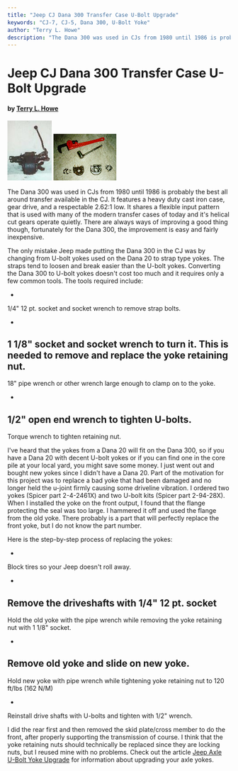 ```yaml
---
title: "Jeep CJ Dana 300 Transfer Case U-Bolt Upgrade"
keywords: "CJ-7, CJ-5, Dana 300, U-Bolt Yoke"
author: "Terry L. Howe"
description: "The Dana 300 was used in CJs from 1980 until 1986 is probably the best all around transfer available in the CJ, the only improvement worth considering for it is upgrading to U-bolt yokes"
---
```


# Jeep CJ Dana 300 Transfer Case U-Bolt Upgrade

#### by [Terry L. Howe](mailto:txh3202@worldnet.att.net)

[![D300 side](/xfer/d300sT.jpg)](/xfer/d300s.jpg)
[![D300 yoke tools](/xfer/d300yok2.jpg)](/xfer/d300yok2.jpg)

The Dana 300 was used in CJs from 1980 until
1986 is probably the best all around transfer available in
the CJ.  It features a heavy duty cast iron case, gear drive,
and a respectable 2.62:1 low.  It shares a flexible input pattern
that is used with many of the modern transfer cases of today and
it's helical cut gears operate quietly.  There are always ways
of improving a good thing though, fortunately for the Dana 300,
the improvement is easy and fairly inexpensive.

The only mistake Jeep made putting the Dana 300 in the CJ was
by changing from U-bolt yokes used on the Dana 20 to strap type
yokes.  The straps tend to loosen and break easier than the
U-bolt yokes.  Converting the Dana 300 to U-bolt yokes doesn't
cost too much and it requires only a few common tools.  The tools
required include:

- 
1/4" 12 pt. socket and socket wrench to remove strap bolts.

- 
1 1/8" socket and socket wrench to turn it.  This is needed to remove
and replace the yoke retaining nut.
- 
18" pipe wrench or other wrench large enough to clamp on to the yoke.

- 
1/2" open end wrench to tighten U-bolts.
- 
Torque wrench to tighten retaining nut.

I've heard that the yokes from a Dana 20 will fit on the Dana 300,
so if you have a Dana 20 with decent U-bolt yokes or if you can find
one in the core pile at your local yard, you might save some money.
I just went out and bought new yokes since I didn't have a Dana 20.
Part of the motivation for this project was to replace a bad yoke
that had been damaged and no longer held the u-joint firmly causing
some driveline vibration.  I ordered two yokes (Spicer part 2-4-2461X)
and two U-bolt kits (Spicer part 2-94-28X).  When I installed the
yoke on the front output, I found that the flange protecting the
seal was too large.  I hammered it off and used the flange from the
old yoke.  There probably is a part that will perfectly replace
the front yoke, but I do not know the part number.

Here is the step-by-step process of replacing the yokes:

- 
Block tires so your Jeep doesn't roll away.

- 
Remove the driveshafts with 1/4" 12 pt. socket
- 
Hold the old yoke with the pipe wrench while removing the yoke retaining nut
with 1 1/8" socket.

- 
Remove old yoke and slide on new yoke.
- 
Hold new yoke with pipe wrench while tightening yoke retaining nut to 120
ft/lbs (162 N/M)

- 
Reinstall drive shafts with U-bolts and tighten with 1/2" wrench.

I did the rear first and then removed the skid plate/cross member to
do the front, after properly supporting the transmission of course.
I think that the yoke retaining nuts should technically be replaced
since they are locking nuts, but I reused mine with no problems.
Check out the article
[Jeep Axle
U-Bolt Yoke Upgrade](/axle/aub.html) for information about upgrading
your axle yokes.